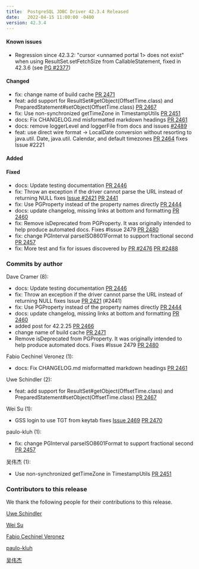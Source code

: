 ```yaml
---
title:  PostgreSQL JDBC Driver 42.3.4 Released
date:   2022-04-15 11:00:00 -0400
version: 42.3.4
---
```


#### Known issues

* Regression since 42.3.2: "cursor <unnamed portal 1> does not exist" when using ResultSet.setFetchSize from CallableStatement, fixed in 42.3.6 (see [PG #2377](https://github.com/pgjdbc/pgjdbc/pull/2377))

#### Changed

* fix: change name of build cache [PR 2471](https://github.com/pgjdbc/pgjdbc/pull/2471)
* feat: add support for ResultSet#getObject(OffsetTime.class) and PreparedStatement#setObject(OffsetTime.class) [PR 2467](https://github.com/pgjdbc/pgjdbc/pull/2467)
* fix: Use non-synchronized getTimeZone in TimestampUtils [PR 2451](https://github.com/pgjdbc/pgjdbc/pull/2451)
* docs: Fix CHANGELOG.md misformatted markdown headings [PR 2461](https://github.com/pgjdbc/pgjdbc/pull/2461)
* docs:  remove loggerLevel and loggerFile from docs and issues [#2489](https://github.com/pgjdbc/pgjdbc/pull/2489)
* feat: use direct wire format -> LocalDate conversion without resorting to java.util. Date, java.util. Calendar,
  and default timezones [PR 2464](https://github.com/pgjdbc/pgjdbc/pull/2464) fixes Issue #2221

#### Added

#### Fixed

* docs: Update testing documentation [PR 2446](https://github.com/pgjdbc/pgjdbc/pull/2446)
* fix: Throw an exception if the driver cannot parse the URL instead of returning NULL fixes [Issue #2421](https://github.com/pgjdbc/pgjdbc/issues/2421)  [PR 2441](https://github.com/pgjdbc/pgjdbc/pull/2441)
* fix: Use PGProperty instead of the property names directly [PR 2444](https://github.com/pgjdbc/pgjdbc/pull/2444)
* docs: update changelog, missing links at bottom and formatting [PR 2460](https://github.com/pgjdbc/pgjdbc/pull/2460)
* fix: Remove isDeprecated from PGProperty. It was originally intended to help produce automated docs. Fixes #Issue 2479 [PR 2480](https://github.com/pgjdbc/pgjdbc/pull/2480)
* fix: change PGInterval parseISO8601Format to support fractional second [PR 2457](https://github.com/pgjdbc/pgjdbc/pull/2457)
* fix: More test and fix for issues discovered by [PR #2476](https://github.com/pgjdbc/pgjdbc/pull/2476) [PR #2488](https://github.com/pgjdbc/pgjdbc/pull/2488)

<!--more-->

### Commits by author

Dave Cramer (8):

* docs: Update testing documentation [PR 2446](https://github.com/pgjdbc/pgjdbc/pull/2446)
* fix: Throw an exception if the driver cannot parse the URL instead of returning NULL fixes Issue [PR 2421](https://github.com/pgjdbc/pgjdbc/pull/2421) (#2441)
* fix: Use PGProperty instead of the property names directly [PR 2444](https://github.com/pgjdbc/pgjdbc/pull/2444)
* docs: update changelog, missing links at bottom and formatting [PR 2460](https://github.com/pgjdbc/pgjdbc/pull/2460)
* added post for 42.2.25 [PR 2466](https://github.com/pgjdbc/pgjdbc/pull/2466)
* change name of build cache [PR 2471](https://github.com/pgjdbc/pgjdbc/pull/2471)
* Remove isDeprecated from PGProperty. It was originally intended to help produce automated docs. Fixes #Issue 2479 [PR 2480](https://github.com/pgjdbc/pgjdbc/pull/2480)

Fabio Cechinel Veronez (1):

* docs: Fix CHANGELOG.md misformatted markdown headings [PR 2461](https://github.com/pgjdbc/pgjdbc/pull/2461)

Uwe Schindler (2):

* feat: add support for ResultSet#getObject(OffsetTime.class) and PreparedStatement#setObject(OffsetTime.class) [PR 2467](https://github.com/pgjdbc/pgjdbc/pull/2467)

Wei Su (1):

* GSS login to use TGT from keytab fixes [Issue 2469](https://github.com/pgjdbc/pgjdbc/issues/2469) [PR 2470](https://github.com/pgjdbc/pgjdbc/pull/2470)

paulo-kluh (1):

* fix: change PGInterval parseISO8601Format to support fractional second [PR 2457](https://github.com/pgjdbc/pgjdbc/pull/2457)

吴伟杰 (1):

* Use non-synchronized getTimeZone in TimestampUtils [PR 2451](https://github.com/pgjdbc/pgjdbc/pull/2451)

### Contributors to this release

We thank the following people for their contributions to this release.

[Uwe Schindler](https://github.com/uschindler)

[Wei Su](https://github.com/suwei111333)

[Fabio Cechinel Veronez](https://github.com/fcv)

[paulo-kluh](https://github.com/paulo-kluh)

[吴伟杰](https://github.com/TeslaCN)

